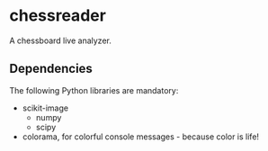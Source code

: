 # chessreader

A chessboard live analyzer.

## Dependencies

The following Python libraries are mandatory:

  * scikit-image
    * numpy
    * scipy
  * colorama, for colorful console messages - because color is life!

<!-- vim: set ft=markdown: -->
